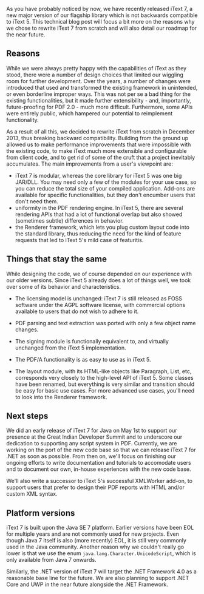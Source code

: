 As you have probably noticed by now, we have recently released iText 7,
a new major version of our flagship library which is not backwards compatible to iText 5.
This technical blog post will focus a bit more on the reasons why we chose to rewrite iText 7 from scratch
and will also detail our roadmap for the near future.

Reasons
---

While we were always pretty happy with the capabilities of iText as they stood,
there were a number of design choices that limited our wiggling room for further development.
Over the years, a number of changes were introduced that used and transformed the existing framework in unintended,
or even borderline improper ways. This was not per se a bad thing for the existing functionalities,
but it made further extensibility - and, importantly, future-proofing for PDF 2.0 - much more difficult.
Furthermore, some APIs were entirely public, which hampered our potential to reimplement functionality.

As a result of all this, we decided to rewrite iText from scratch in December 2013, thus breaking backward compatibility.
Building from the ground up allowed us to make performance improvements that were impossible with the existing code,
to make iText much more extensible and configurable from client code,
and to get rid of some of the cruft that a project inevitably accumulates.
The main improvements from a user's viewpoint are:

* iText 7 is modular, whereas the core library for iText 5 was one big JAR/DLL.
You may need only a few of the modules for your use case, so you can reduce the total size of your compiled application.
Add-ons are available for specific functionalities, but they don't encumber users that don't need them.
* uniformity in the PDF rendering engine. In iText 5, there are several rendering APIs
that had a lot of functional overlap but also showed (sometimes subtle) differences in behavior.
* the Renderer framework, which lets you plug custom layout code into the standard library,
thus reducing the need for the kind of feature requests that led to iText 5's mild case of featuritis.

Things that stay the same
---

While designing the code, we of course depended on our experience with our older versions.
Since iText 5 already does a lot of things well, we took over some of its behavior and characteristics.

* The licensing model is unchanged: iText 7 is still released as FOSS software under the AGPL software license,
with commercial options available to users that do not wish to adhere to it.

* PDF parsing and text extraction was ported with only a few object name changes.

* The signing module is functionally equivalent to, and virtually unchanged from the iText 5 implementation.

* The PDF/A functionality is as easy to use as in iText 5.

* The layout module, with its HTML-like objects like Paragraph, List, etc,
corresponds very closely to the high-level API of iText 5.
Some classes have been renamed, but everything is very similar
and transition should be easy for basic use cases.
For more advanced use cases, you'll need to look into the Renderer framework.

Next steps
---

We did an early release of iText 7 for Java on May 1st to support our presence at the
Great Indian Developer Summit and to underscore our dedication to supporting any script system in PDF.
Currently, we are working on the port of the new code base so that we can release iText 7 for .NET as soon as possible.
From then on, we'll focus on finishing our ongoing efforts to write documentation and tutorials to accomodate users
and to document our own, in-house experiences with the new code base.

We'll also write a successor to iText 5's successful XMLWorker add-on,
to support users that prefer to design their PDF reports with HTML and/or custom XML syntax.

Platform versions
---

iText 7 is built upon the Java SE 7 platform. Earlier versions have been EOL for multiple years
and are not commonly used for new projects. Even though Java 7 itself is also (more recently) EOL,
it is still very commonly used in the Java community. Another reason why we couldn't really go lower
is that we use the enum `java.lang.Character.UnicodeScript`, which is only available from Java 7 onwards.

Similarly, the .NET version of iText 7 will target the .NET Framework 4.0 as a reasonable base line for the future.
We are also planning to support .NET Core and UWP in the near future alongside the .NET Framework.

